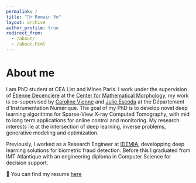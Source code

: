 ```yaml
---
permalink: /
title: "🧗‍♂ Romain Vo"
layout: archive
author_profile: true
redirect_from: 
  - /about/
  - /about.html
---
```


# About me

I am PhD student at CEA List and Mines Paris. I work under the supervision of [Étienne Decencière](https://people.cmm.minesparis.psl.eu/users/decenciere/) at the [Center for Mathematical Morphology](https://www.cmm.minesparis.psl.eu/en/home/), my work is co-supervised by [Caroline Vienne](https://fr.linkedin.com/in/caroline-vienne-4b633783/en) and [Julie Escoda](https://fr.linkedin.com/in/julie-escoda-2a61b522) at the Département d'Instrumentation Numérique. The goal of my PhD is to develop novel deep learning algorithms for Sparse-View X-ray Computed Tomography, with mid to long term applications for online control and monitoring. My research interests lie at the intersection of deep learning, inverse problems, generative modeling and optimization. 

Previously, I worked as a Research Engineer at [IDEMIA](https://www.idemia.com/fr), developping deep learning solutions for biometric fraud detection. Before this I graduated from IMT Atlantique with an engineering diploma in Computer Science for decision support.

:page_with_curl: You can find my resume [here](/cv)